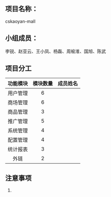 ## 项目名称：

cskaoyan-mall

## 小组成员：

李锐、赵亚云、王小凤、杨磊、周榆淮、国旭、陈武



## 项目分工

| 功能模块 | 模块数量 | 成员姓名 |
| :------: | :------: | :------: |
| 用户管理 |    6     |          |
| 商场管理 |    6     |          |
| 商品管理 |    3     |          |
| 推广管理 |    5     |          |
| 系统管理 |    4     |          |
| 配置管理 |    4     |          |
| 统计报表 |    3     |          |
|   外链   |    2     |          |

## 注意事项

1. 
